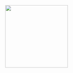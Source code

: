 <img width="200" src="https://user-images.githubusercontent.com/59439454/73664848-74d72a00-46e3-11ea-8fbd-145fa7759c74.png">
